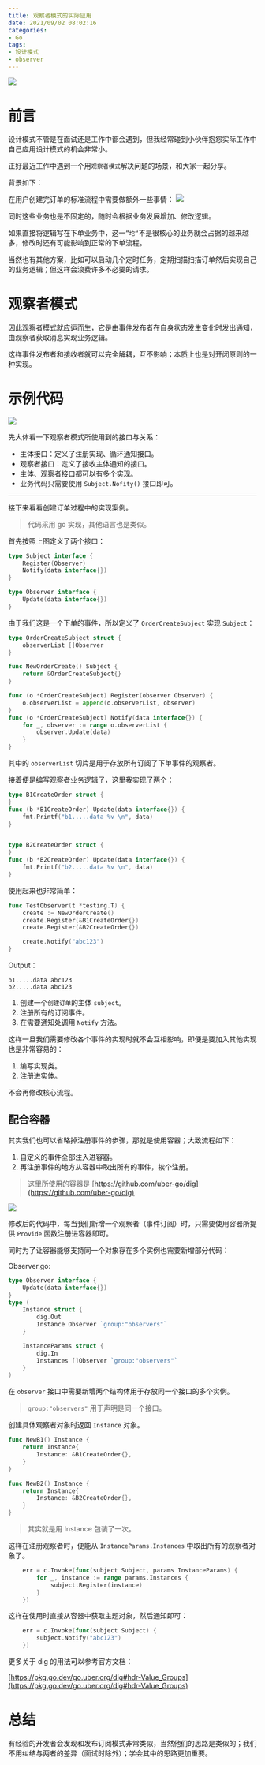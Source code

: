 ```yaml
---
title: 观察者模式的实际应用
date: 2021/09/02 08:02:16 
categories: 
- Go
tags: 
- 设计模式
- observer
---
```


![](https://i.loli.net/2021/10/25/QWzgA94m6MpIndl.jpg)

# 前言

设计模式不管是在面试还是工作中都会遇到，但我经常碰到小伙伴抱怨实际工作中自己应用设计模式的机会非常小。

正好最近工作中遇到一个用`观察者模式`解决问题的场景，和大家一起分享。

<!--more-->

背景如下：

在用户创建完订单的标准流程中需要做额外一些事情：
![](https://i.loli.net/2021/10/25/H3ZKealzx4LfdIv.jpg)


同时这些业务也是不固定的，随时会根据业务发展增加、修改逻辑。

如果直接将逻辑写在下单业务中，这一`”坨“`不是很核心的业务就会占据的越来越多，修改时还有可能影响到正常的下单流程。

当然也有其他方案，比如可以启动几个定时任务，定期扫描扫描订单然后实现自己的业务逻辑；但这样会浪费许多不必要的请求。

# 观察者模式

因此观察者模式就应运而生，它是由事件发布者在自身状态发生变化时发出通知，由观察者获取消息实现业务逻辑。

这样事件发布者和接收者就可以完全解耦，互不影响；本质上也是对开闭原则的一种实现。

# 示例代码

![](https://i.loli.net/2021/10/25/185RJunI4wDX7TF.jpg)

先大体看一下观察者模式所使用到的接口与关系：

- 主体接口：定义了注册实现、循环通知接口。
- 观察者接口：定义了接收主体通知的接口。
- 主体、观察者接口都可以有多个实现。
- 业务代码只需要使用 `Subject.Nofity()` 接口即可。


---
接下来看看创建订单过程中的实现案例。

> 代码采用 go 实现，其他语言也是类似。

首先按照上图定义了两个接口：

```go
type Subject interface {
	Register(Observer)
	Notify(data interface{})
}

type Observer interface {
	Update(data interface{})
}
```

由于我们这是一个下单的事件，所以定义了 `OrderCreateSubject` 实现 `Subject`：

```go
type OrderCreateSubject struct {
	observerList []Observer
}

func NewOrderCreate() Subject {
	return &OrderCreateSubject{}
}

func (o *OrderCreateSubject) Register(observer Observer) {
	o.observerList = append(o.observerList, observer)
}
func (o *OrderCreateSubject) Notify(data interface{}) {
	for _, observer := range o.observerList {
		observer.Update(data)
	}
}
```

其中的 `observerList` 切片是用于存放所有订阅了下单事件的观察者。

接着便是编写观察者业务逻辑了，这里我实现了两个：

```go
type B1CreateOrder struct {
}
func (b *B1CreateOrder) Update(data interface{}) {
	fmt.Printf("b1.....data %v \n", data)
}


type B2CreateOrder struct {
}
func (b *B2CreateOrder) Update(data interface{}) {
	fmt.Printf("b2.....data %v \n", data)
}
```

使用起来也非常简单：

```go
func TestObserver(t *testing.T) {
	create := NewOrderCreate()
	create.Register(&B1CreateOrder{})
	create.Register(&B2CreateOrder{})

	create.Notify("abc123")
}
```

Output：
```
b1.....data abc123 
b2.....data abc123 
```

1. 创建一个`创建订单`的主体 `subject`。
2. 注册所有的订阅事件。
3. 在需要通知处调用 `Notify` 方法。

这样一旦我们需要修改各个事件的实现时就不会互相影响，即便是要加入其他实现也是非常容易的：

1. 编写实现类。
2. 注册进实体。

不会再修改核心流程。


## 配合容器

其实我们也可以省略掉注册事件的步骤，那就是使用容器；大致流程如下：

1. 自定义的事件全部注入进容器。
2. 再注册事件的地方从容器中取出所有的事件，挨个注册。

> 这里所使用的容器是 [https://github.com/uber-go/dig](https://github.com/uber-go/dig)

![](https://i.loli.net/2021/10/25/WXOG27IZ8x4EwDi.jpg)

修改后的代码中，每当我们新增一个观察者（事件订阅）时，只需要使用容器所提供 `Provide` 函数注册进容器即可。


同时为了让容器能够支持同一个对象存在多个实例也需要新增部分代码：

Observer.go:

```go
type Observer interface {
	Update(data interface{})
}
type (
	Instance struct {
		dig.Out
		Instance Observer `group:"observers"`
	}

	InstanceParams struct {
		dig.In
		Instances []Observer `group:"observers"`
	}
)
```

在 `observer` 接口中需要新增两个结构体用于存放同一个接口的多个实例。

>  `group:"observers"` 用于声明是同一个接口。

创建具体观察者对象时返回 `Instance` 对象。

```go
func NewB1() Instance {
	return Instance{
		Instance: &B1CreateOrder{},
	}
}

func NewB2() Instance {
	return Instance{
		Instance: &B2CreateOrder{},
	}
}
```

> 其实就是用 Instance 包装了一次。

这样在注册观察者时，便能从 `InstanceParams.Instances` 中取出所有的观察者对象了。

```go
	err = c.Invoke(func(subject Subject, params InstanceParams) {
		for _, instance := range params.Instances {
			subject.Register(instance)
		}
	})
```



这样在使用时直接从容器中获取主题对象，然后通知即可：

```go
	err = c.Invoke(func(subject Subject) {
		subject.Notify("abc123")
	})
```

更多关于 dig 的用法可以参考官方文档：

[https://pkg.go.dev/go.uber.org/dig#hdr-Value_Groups](https://pkg.go.dev/go.uber.org/dig#hdr-Value_Groups)

# 总结

有经验的开发者会发现和发布订阅模式非常类似，当然他们的思路是类似的；我们不用纠结与两者的差异（面试时除外）；学会其中的思路更加重要。



